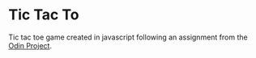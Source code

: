 # Tic Tac To

Tic tac toe game created in javascript following an assignment from the [Odin Project](https://www.theodinproject.com/courses/javascript/lessons/tic-tac-toe-javascript?ref=lnav).
